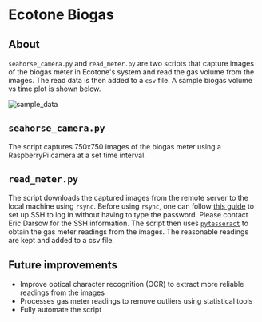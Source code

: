 # Ecotone Biogas

## About

`seahorse_camera.py` and `read_meter.py` are two scripts that capture images of the biogas meter in Ecotone's system and read the gas volume from the images. The read data is then added to a `csv` file. A sample biogas volume vs time plot is shown below. 

![sample_data](https://github.com/Shizhen-L/Biogas/blob/main/sampel_gas_meter_graph.png)

## `seahorse_camera.py`
The script captures 750x750 images of the biogas meter using a RaspberryPi camera at a set time interval.

## `read_meter.py`
The script downloads the captured images from the remote server to the local machine using `rsync`. Before using `rsync`, one can follow [this guide](https://www.redhat.com/sysadmin/ssh-file-copy-magic) to set up SSH to log in without having to type the password. Please contact Eric Darsow for the SSH information. The script then uses [`pytesseract`](https://pypi.org/project/pytesseract/) to obtain the gas meter readings from the images. The reasonable readings are kept and added to a csv file. 

## Future improvements
- Improve optical character recognition (OCR) to extract more reliable readings from the images
- Processes gas meter readings to remove outliers using statistical tools
- Fully automate the script
